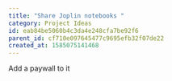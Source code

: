 ```yaml
---
title: "Share Joplin notebooks "
category: Project Ideas
id: eab84be5060b4c3da4e248cfa7be92f6
parent_id: cf710e097645477c9695efb32f07de22
created_at: 1585075141468
---
```


Add a paywall to it
    